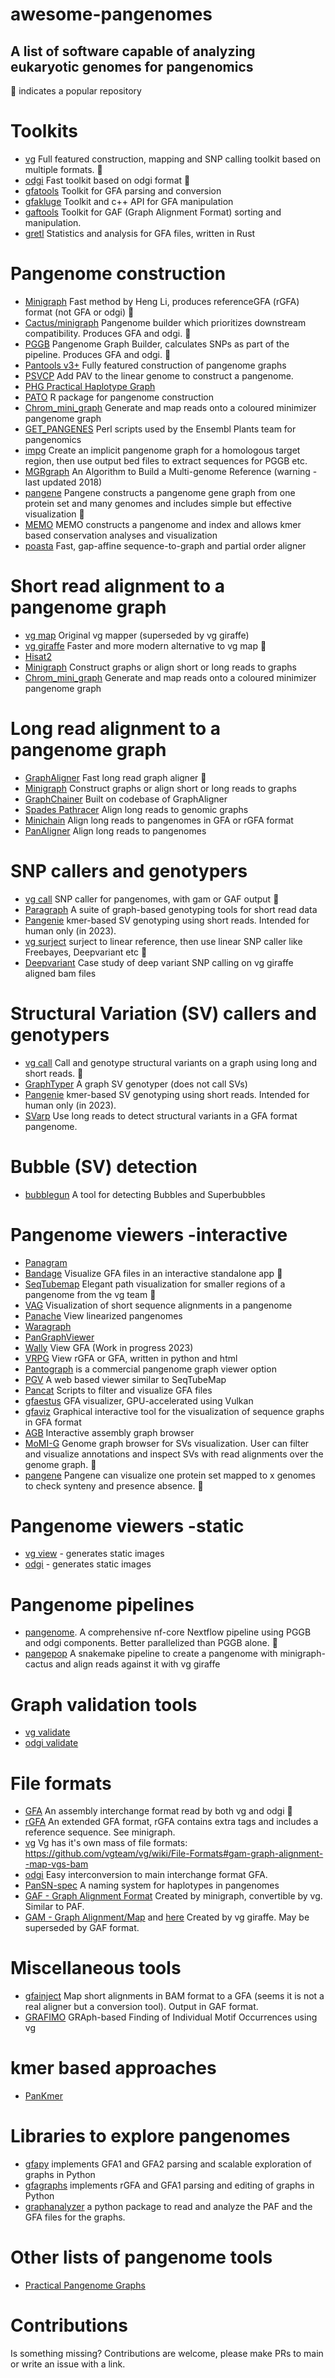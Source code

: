# awesome-pangenomes
## A list of software capable of analyzing **eukaryotic** genomes for pangenomics 

:rocket: indicates a popular repository

# Toolkits

* [vg](https://github.com/vgteam/vg) Full featured construction, mapping and SNP calling toolkit based on multiple formats. :rocket:
* [odgi](https://github.com/pangenome/odgi) Fast toolkit based on odgi format :rocket:
* [gfatools](https://github.com/lh3/gfatools) Toolkit for GFA parsing and conversion
* [gfakluge](https://github.com/edawson/gfakluge) Toolkit and c++ API for GFA manipulation
* [gaftools](https://github.com/marschall-lab/gaftools) Toolkit for GAF (Graph Alignment Format) sorting and manipulation.
* [gretl](https://github.com/MoinSebi/gretl) Statistics and analysis for GFA files, written in Rust




# Pangenome construction

* [Minigraph](https://github.com/lh3/minigraph) Fast method by Heng Li, produces referenceGFA (rGFA) format (not GFA or odgi) :rocket:
* [Cactus/minigraph](https://github.com/ComparativeGenomicsToolkit/cactus) Pangenome builder which prioritizes downstream compatibility. Produces GFA and odgi. :rocket:
* [PGGB](https://github.com/pangenome/pggb) Pangenome Graph Builder, calculates SNPs as part of the pipeline. Produces GFA and odgi. :rocket:
* [Pantools v3+](https://git.wur.nl/bioinformatics/pantools) Fully featured construction of pangenome graphs
* [PSVCP](https://github.com/wjian8/psvcp_v1.01) Add PAV to the linear genome to construct a pangenome.
* [PHG Practical Haplotype Graph](https://bitbucket.org/bucklerlab/practicalhaplotypegraph/wiki/Home)
* [PATO](https://github.com/irycisBioinfo/PATO) R package for pangenome construction
* [Chrom_mini_graph](https://github.com/gaojunxuan/chrom_mini_graph) Generate and map reads onto a coloured minimizer pangenome graph
* [GET_PANGENES](https://github.com/Ensembl/plant-scripts/tree/master/pangenes) Perl scripts used by the Ensembl Plants team for pangenomics
* [impg](https://github.com/ekg/impg) Create an implicit pangenome graph for a homologous target region, then use output bed files to extract sequences for PGGB etc.
* [MGRgraph](https://github.com/LeilyR/Multi-genome-Reference) An Algorithm to Build a Multi-genome Reference (warning - last updated 2018)
* [pangene](https://github.com/lh3/pangene) Pangene constructs a pangenome gene graph from one protein set and many genomes and includes simple but effective visualization :rocket:
* [MEMO](https://github.com/StephenHwang/MEMO) MEMO constructs a pangenome and index and allows kmer based conservation analyses and visualization
* [poasta](https://github.com/broadinstitute/poasta) Fast, gap-affine sequence-to-graph and partial order aligner

# Short read alignment to a pangenome graph

* [vg map](https://github.com/vgteam/vg) Original vg mapper (superseded by vg giraffe)
* [vg giraffe](https://github.com/vgteam/vg) Faster and more modern alternative to vg map :rocket:
* [Hisat2](https://github.com/DaehwanKimLab/hisat2)
* [Minigraph](https://github.com/lh3/minigraph) Construct graphs or align short or long reads to graphs
* [Chrom_mini_graph](https://github.com/gaojunxuan/chrom_mini_graph) Generate and map reads onto a coloured minimizer pangenome graph



# Long read alignment to a pangenome graph

* [GraphAligner](https://github.com/maickrau/GraphAligner) Fast long read graph aligner :rocket:
* [Minigraph](https://github.com/lh3/minigraph) Construct graphs or align short or long reads to graphs 
* [GraphChainer](https://github.com/algbio/GraphChainer) Built on codebase of GraphAligner
* [Spades Pathracer](https://github.com/eodus/pathracer#sec4.3) Align long reads to genomic graphs
* [Minichain](https://github.com/at-cg/minichain) Align long reads to pangenomes in GFA or rGFA format
* [PanAligner](https://github.com/at-cg/PanAligner) Align long reads to pangenomes



# SNP callers and genotypers

* [vg call](https://github.com/vgteam/vg) SNP caller for pangenomes, with gam or GAF output :rocket:
* [Paragraph](https://github.com/Illumina/paragraph) A suite of graph-based genotyping tools for short read data
* [Pangenie](https://github.com/eblerjana/pangenie) kmer-based SV genotyping using short reads. Intended for human only (in 2023).
* [vg surject](https://github.com/vgteam/vg) surject to linear reference, then use linear SNP caller like Freebayes, Deepvariant etc :rocket:
* [Deepvariant](https://github.com/google/deepvariant/blob/r1.6/docs/deepvariant-vg-case-study.md) Case study of deep variant SNP calling on vg giraffe aligned bam files



# Structural Variation (SV) callers and genotypers

* [vg call](https://github.com/vgteam/vg) Call and genotype structural variants on a graph using long and short reads. :rocket:
* [GraphTyper](https://github.com/DecodeGenetics/graphtyper) A graph SV genotyper (does not call SVs)  
* [Pangenie](https://github.com/eblerjana/pangenie) kmer-based SV genotyping using short reads. Intended for human only (in 2023).
* [SVarp](https://github.com/asylvz/SVarp) Use long reads to detect structural variants in a GFA format pangenome.


# Bubble (SV) detection

* [bubblegun](https://github.com/fawaz-dabbaghieh/bubble_gun) A tool for detecting Bubbles and Superbubbles


# Pangenome viewers -interactive

* [Panagram](https://github.com/kjenike/panagram)
* [Bandage](https://github.com/rrwick/Bandage) Visualize GFA files in an interactive standalone app :rocket:
* [SeqTubemap](https://github.com/vgteam/sequenceTubeMap) Elegant path visualization for smaller regions of a pangenome from the vg team :rocket:
* [VAG](https://github.com/lipingfangs/VAG) Visualization of short sequence alignments in a pangenome
* [Panache](https://github.com/SouthGreenPlatform/panache) View linearized pangenomes
* [Waragraph](https://github.com/chfi/waragraph)
* [PanGraphViewer](https://github.com/TF-Chan-Lab/panGraphViewer)
* [Wally](https://github.com/tobiasrausch/wally#subcommand-gfa-visualization-of-pan-genome-graphs-work-in-progress) View GFA (Work in progress 2023)
* [VRPG](https://github.com/codeatcg/VRPG) View rGFA or GFA, written in python and html
* [Pantograph](https://help.pantograph.computomics.com/) is a commercial pangenome graph viewer option
* [PGV](https://github.com/w-gao/pgv) A web based viewer similar to SeqTubeMap
* [Pancat](https://github.com/Tharos-ux/pancat) Scripts to filter and visualize GFA files
* [gfaestus](https://github.com/chfi/gfaestus) GFA visualizer, GPU-accelerated using Vulkan 
* [gfaviz](https://github.com/ggonnella/gfaviz) Graphical interactive tool for the visualization of sequence graphs in GFA format
* [AGB](https://github.com/almiheenko/AGB) Interactive assembly graph browser
* [MoMI-G](https://github.com/MoMI-G/MoMI-G/) Genome graph browser for SVs visualization. User can filter and visualize annotations and inspect SVs with read alignments over the genome graph. :rocket:
* [pangene](https://github.com/lh3/pangene) Pangene can visualize one protein set mapped to x genomes to check synteny and presence absence. :rocket:

# Pangenome viewers -static

* [vg view](https://github.com/vgteam/vg) - generates static images
* [odgi](https://github.com/pangenome/odgi) - generates static images

# Pangenome pipelines

* [pangenome](https://github.com/nf-core/pangenome). A comprehensive nf-core Nextflow pipeline using PGGB and odgi components. Better parallelized than PGGB alone. :rocket:
* [pangepop](https://forgemia.inra.fr/pangepop/pangepop) A snakemake pipeline to create a pangenome with minigraph-cactus and align reads against it with vg giraffe


# Graph validation tools

* [vg validate](https://github.com/vgteam/vg)
* [odgi validate](https://github.com/pangenome/odgi)

# File formats

* [GFA](http://gfa-spec.github.io/GFA-spec/GFA1.html) An assembly interchange format read by both vg and odgi :rocket:
* [rGFA](https://github.com/lh3/gfatools/blob/master/doc/rGFA.md) An extended GFA format, rGFA contains extra tags and includes a reference sequence. See minigraph.
* [vg](https://github.com/vgteam/vg) Vg has it's own mass of file formats: https://github.com/vgteam/vg/wiki/File-Formats#gam-graph-alignment--map-vgs-bam
* [odgi](https://github.com/pangenome/odgi) Easy interconversion to main interchange format GFA.
* [PanSN-spec](https://github.com/pangenome/PanSN-spec) A naming system for haplotypes in pangenomes
* [GAF - Graph Alignment Format](https://github.com/lh3/gfatools/blob/master/doc/rGFA.md#the-graph-alignment-format-gaf) Created by minigraph, convertible by vg. Similar to PAF.
* [GAM - Graph Alignment/Map](https://github.com/vgteam/vg/wiki/File-Formats#gam-graph-alignment--map-vgs-bam) and [here](https://github.com/vgteam/libvgio/blob/master/deps/vg.proto#L38-L54) Created by vg giraffe. May be superseded by GAF format.


# Miscellaneous tools

* [gfainject](https://github.com/chfi/gfainject) Map short alignments in BAM format to a GFA (seems it is not a real aligner but a conversion tool). Output in GAF format.
* [GRAFIMO](https://github.com/pinellolab/GRAFIMO) GRAph-based Finding of Individual Motif Occurrences using vg


# kmer based approaches

* [PanKmer](https://gitlab.com/salk-tm/pankmer)


# Libraries to explore pangenomes

* [gfapy](https://github.com/ggonnella/gfapy) implements GFA1 and GFA2 parsing and scalable exploration of graphs in Python
* [gfagraphs](https://github.com/Tharos-ux/gfagraphs) implements rGFA and GFA1 parsing and editing of graphs in Python
* [graphanalyzer](https://github.com/sablokgaurav/graphanalyzer) a python package to read and analyze the PAF and the GFA files for the graphs.


# Other lists of pangenome tools

* [Practical Pangenome Graphs](https://pangenome.github.io/)

# Contributions

Is something missing? Contributions are welcome, please make PRs to main or write an issue with a link.
